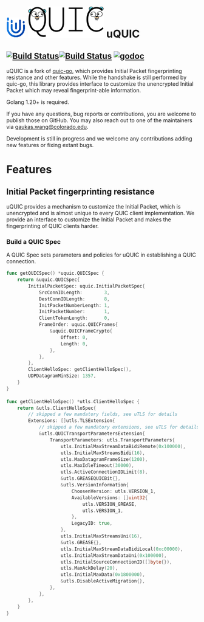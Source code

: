 # ![uTLS](docs/utls_logo_small.png) <img src="docs/quic.png" alt="drawing" width="200"/> uQUIC
[![Build Status](https://github.com/refraction-networking/uquic/actions/workflows/go_1_20.yml/badge.svg?branch=master)](https://github.com/refraction-networking/uquic/actions)[![Build Status](https://github.com/refraction-networking/uquic/actions/workflows/go_1_21.yml/badge.svg?branch=master)](https://github.com/refraction-networking/uquic/actions)
[![godoc](https://img.shields.io/badge/godoc-reference-blue.svg)](https://godoc.org/github.com/refraction-networking/uquic)
---
uQUIC is a fork of [quic-go](https://github.com/refraction-networking/uquic), which provides Initial Packet fingerprinting resistance and other features. While the handshake is still performed by quic-go, this library provides interface to customize the unencrypted Initial Packet which may reveal fingerprint-able information. 

Golang 1.20+ is required.

If you have any questions, bug reports or contributions, you are welcome to publish those on GitHub. You may also reach out to one of the maintainers via gaukas.wang@colorado.edu.

Development is still in progress and we welcome any contributions adding new features or fixing extant bugs.

# Features
## Initial Packet fingerprinting resistance
uQUIC provides a mechanism to customize the Initial Packet, which is unencrypted and is almost unique to every QUIC client implementation. We provide an interface to customize the Initial Packet and makes the fingerprinting of QUIC clients harder.

### Build a QUIC Spec
A QUIC Spec sets parameters and policies for uQUIC in establishing a QUIC connection. 

```go
func getQUICSpec() *uquic.QUICSpec {
	return &uquic.QUICSpec{
		InitialPacketSpec: uquic.InitialPacketSpec{
			SrcConnIDLength:        3,
			DestConnIDLength:       8,
			InitPacketNumberLength: 1,
			InitPacketNumber:       1,
			ClientTokenLength:      0,
			FrameOrder: uquic.QUICFrames{
				&uquic.QUICFrameCrypto{
					Offset: 0,
					Length: 0,
				},
			},
		},
		ClientHelloSpec: getClientHelloSpec(),
        UDPDatagramMinSize: 1357,
	}
}

func getClientHelloSpec() *utls.ClientHelloSpec {
	return &utls.ClientHelloSpec{
        // skipped a few mandatory fields, see uTLS for details
		Extensions: []utls.TLSExtension{
			// skipped a few mandatory extensions, see uTLS for details
			&utls.QUICTransportParametersExtension{
				TransportParameters: utls.TransportParameters{
					utls.InitialMaxStreamDataBidiRemote(0x100000),
					utls.InitialMaxStreamsBidi(16),
					utls.MaxDatagramFrameSize(1200),
					utls.MaxIdleTimeout(30000),
					utls.ActiveConnectionIDLimit(8),
					&utls.GREASEQUICBit{},
					&utls.VersionInformation{
						ChoosenVersion: utls.VERSION_1,
						AvailableVersions: []uint32{
							utls.VERSION_GREASE,
							utls.VERSION_1,
						},
						LegacyID: true,
					},
					utls.InitialMaxStreamsUni(16),
					&utls.GREASE{},
					utls.InitialMaxStreamDataBidiLocal(0xc00000),
					utls.InitialMaxStreamDataUni(0x100000),
					utls.InitialSourceConnectionID([]byte{}),
					utls.MaxAckDelay(20),
					utls.InitialMaxData(0x1800000),
					&utls.DisableActiveMigration{},
				},
			},
		},
	}
}
```
